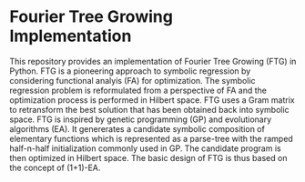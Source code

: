 # Fourier Tree Growing Implementation

This repository provides an implementation of Fourier Tree Growing (FTG) in Python. 
FTG is a pioneering approach to symbolic regression by considering functional analyis (FA) for optimization. 
The symbolic regression problem is reformulated from a perspective of FA and the optimization process is performed in Hilbert space. 
FTG uses a Gram matrix to retransform the best solution that has been obtained back into symbolic space. 
FTG is inspired by genetic programming (GP) and evolutionary algorithms (EA). It genererates a candidate symbolic composition of elementary functions which is represented as a parse-tree with the ramped half-n-half initialization commonly used in GP. The candidate program is then optimized in Hilbert space. 
The basic design of FTG is thus based on the concept of (1+1)-EA.
